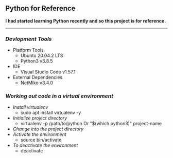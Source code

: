 ## Python for Reference

**I had started learning Python recently and so this project is for reference.**

---
### _Devlopment Tools_
- Platform Tools
    - Ubuntu 20.04.2 LTS
    - Python3 v3.8.5
- IDE
    - Visual Studio Code v1.57.1
- External Dependencies
    - NetMiko v3.4.0

### _Working out code in a virtual environment_
- *Install virtualenv*
    - sudo apt install virtualenv -y
- *Initialize project directory*
    - virtualenv -p /path/to/python Or "$(which python3)" project-name
- *Change into the project directory*
- *Activate the environment*
    - source bin/activate
- *To deactivate the environment*
    - deactivate